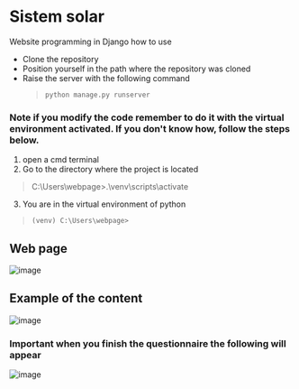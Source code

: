 # Sistem solar

Website programming in Django
how to use
- Clone the repository
- Position yourself in the path where the repository was cloned
- Raise the server with the following command
    > ```python manage.py runserver```

### Note if you modify the code remember to do it with the virtual environment activated. If you don't know how, follow the steps below.
1. open a cmd terminal
2. Go to the directory where the project is located
> C:\Users\webpage>.\venv\scripts\activate
3. You are in the virtual environment of python
> ```(venv) C:\Users\webpage> ```
    
## Web page
![image](https://github.com/vxeque/sistem-solar/assets/138147636/bed0d6a6-7a4e-4390-8fee-9ae9ce6a5f96=50x50)

## Example of the content
![image](https://github.com/vxeque/sistem-solar/assets/138147636/b3049f75-dbad-417d-8af3-6204fcdcc550=50x50)

### Important when you finish the questionnaire the following will appear
![image](https://github.com/vxeque/sistem-solar/assets/138147636/897eb7a7-3d7c-4371-98bb-c3b3970c2513=50x50)









